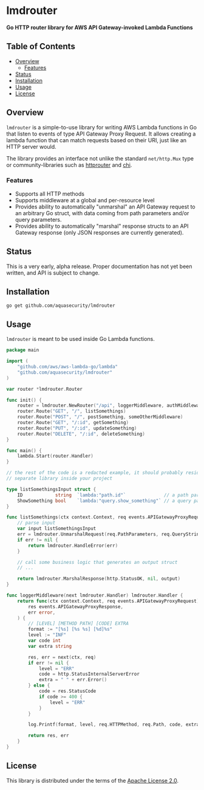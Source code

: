 # lmdrouter

**Go HTTP router library for AWS API Gateway-invoked Lambda Functions**

## Table of Contents

* [Overview](#overview)
    * [Features](#features)
* [Status](#status)
* [Installation](#installation)
* [Usage](#usage)
* [License](#license)

## Overview

`lmdrouter` is a simple-to-use library for writing AWS Lambda functions in Go
that listen to events of type API Gateway Proxy Request. It allows creating a
lambda function that can match requests based on their URI, just like an HTTP
server would.

The library provides an interface not unlike the standard `net/http.Mux` type
or community-libraries such as [httprouter](https://github.com/julienschmidt/httprouter)
and [chi](https://github.com/go-chi/chi).

### Features

* Supports all HTTP methods
* Supports middleware at a global and per-resource level
* Provides ability to automatically "unmarshal" an API Gateway request to an
  arbitrary Go struct, with data coming from path parameters and/or query
  parameters.
* Provides ability to automatically "marshal" response structs to an API Gateway
  response (only JSON responses are currently generated).

## Status

This is a very early, alpha release. Proper documentation has not yet been
written, and API is subject to change.

## Installation

```shell
go get github.com/aquasecurity/lmdrouter
```

## Usage

`lmdrouter` is meant to be used inside Go Lambda functions.

```go
package main

import (
    "github.com/aws/aws-lambda-go/lambda"
    "github.com/aquasecurity/lmdrouter"
)

var router *lmdrouter.Router

func init() {
    router = lmdrouter.NewRouter("/api", loggerMiddleware, authMiddleware)
    router.Route("GET", "/", listSomethings)
	router.Route("POST", "/", postSomething, someOtherMiddleware)
	router.Route("GET", "/:id", getSomething)
	router.Route("PUT", "/:id", updateSomething)
	router.Route("DELETE", "/:id", deleteSomething)
}

func main() {
    lambda.Start(router.Handler)
}

// the rest of the code is a redacted example, it should probably reside in a
// separate library inside your project

type listSomethingsInput struct {
    ID            string  `lambda:"path.id"`              // a path parameter declared as :id
    ShowSomething bool    `lambda:"query.show_something"` // a query parameter named "show_something"
}

func listSomethings(ctx context.Context, req events.APIGatewayProxyRequest) (res events.APIGatewayProxyResponse, err error) {
	// parse input
	var input listSomethingsInput
	err = lmdrouter.UnmarshalRequest(req.PathParameters, req.QueryStringParameters, &input)
	if err != nil {
		return lmdrouter.HandleError(err)
	}

	// call some business logic that generates an output struct
    // ...

	return lmdrouter.MarshalResponse(http.StatusOK, nil, output)
}

func loggerMiddleware(next lmdrouter.Handler) lmdrouter.Handler {
	return func(ctx context.Context, req events.APIGatewayProxyRequest) (
		res events.APIGatewayProxyResponse,
		err error,
	) {
		// [LEVEL] [METHOD PATH] [CODE] EXTRA
		format := "[%s] [%s %s] [%d]%s"
		level := "INF"
		var code int
		var extra string

		res, err = next(ctx, req)
		if err != nil {
			level = "ERR"
			code = http.StatusInternalServerError
			extra = " " + err.Error()
		} else {
			code = res.StatusCode
			if code >= 400 {
				level = "ERR"
			}
		}

        log.Printf(format, level, req.HTTPMethod, req.Path, code, extra)

		return res, err
	}
}
```

## License

This library is distributed under the terms of the [Apache License 2.0](LICENSE).

